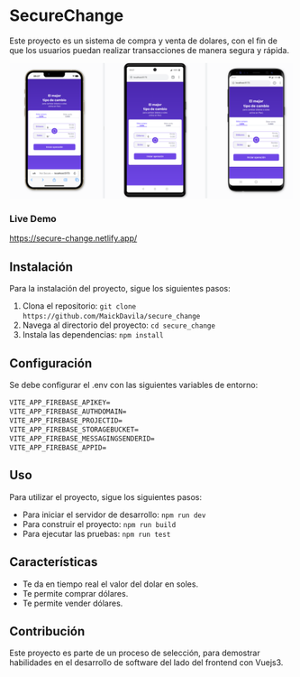 # SecureChange

Este proyecto es un sistema de compra y venta de dolares, con el fin de que los usuarios puedan realizar transacciones
de manera segura y rápida.

![mobileScreenshot](./src/assets/images/mobileScreenshot.png)

### Live Demo

https://secure-change.netlify.app/
## Instalación

Para la instalación del proyecto, sigue los siguientes pasos:

1. Clona el repositorio: `git clone https://github.com/MaickDavila/secure_change`
2. Navega al directorio del proyecto: `cd secure_change`
3. Instala las dependencias: `npm install`

## Configuración

Se debe configurar el .env con las siguientes variables de entorno:

````
VITE_APP_FIREBASE_APIKEY=
VITE_APP_FIREBASE_AUTHDOMAIN=
VITE_APP_FIREBASE_PROJECTID=
VITE_APP_FIREBASE_STORAGEBUCKET=
VITE_APP_FIREBASE_MESSAGINGSENDERID=
VITE_APP_FIREBASE_APPID=
````

## Uso

Para utilizar el proyecto, sigue los siguientes pasos:

- Para iniciar el servidor de desarrollo: `npm run dev`
- Para construir el proyecto: `npm run build`
- Para ejecutar las pruebas: `npm run test`

## Características

- Te da en tiempo real el valor del dolar en soles.
- Te permite comprar dólares.
- Te permite vender dólares.

## Contribución

Este proyecto es parte de un proceso de selección, para demostrar habilidades en el desarrollo de software del lado del
frontend con Vuejs3.
